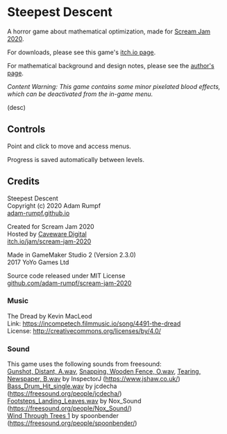 # Steepest Descent

A horror game about mathematical optimization, made for [Scream Jam 2020](https://itch.io/jam/scream-jam-2020).

For downloads, please see this game's [itch.io page](https://adam-rumpf.itch.io/steepest-descent).

For mathematical background and design notes, please see the [author's page](https://adam-rumpf.github.io/games/steepest_descent.html).

_Content Warning: This game contains some minor pixelated blood effects, which can be deactivated from the in-game menu._

(desc)

## Controls

Point and click to move and access menus.

Progress is saved automatically between levels.

## Credits

Steepest Descent  
Copyright (c) 2020 Adam Rumpf  
[adam-rumpf.github.io](https://adam-rumpf.github.io/)

Created for Scream Jam 2020  
Hosted by [Caveware Digital](https://caveware.itch.io/)  
[itch.io/jam/scream-jam-2020](https://itch.io/jam/scream-jam-2020)

Made in GameMaker Studio 2 (Version 2.3.0)  
2017 YoYo Games Ltd

Source code released under MIT License  
[github.com/adam-rumpf/scream-jam-2020](https://github.com/adam-rumpf/scream-jam-2020)

### Music

The Dread by Kevin MacLeod  
Link: https://incompetech.filmmusic.io/song/4491-the-dread  
License: http://creativecommons.org/licenses/by/4.0/

### Sound

This game uses the following sounds from freesound:  
[Gunshot, Distant, A.wav](https://freesound.org/people/InspectorJ/sounds/417345/), [Snapping, Wooden Fence, O.wav](https://freesound.org/people/InspectorJ/sounds/352201/), [Tearing, Newspaper, B.wav](https://freesound.org/people/InspectorJ/sounds/415766/) by InspectorJ (https://www.jshaw.co.uk/)  
[Bass_Drum_Hit_single.wav](https://freesound.org/people/jcdecha/sounds/235453/) by jcdecha (https://freesound.org/people/jcdecha/)  
[Footsteps_Landing_Leaves.wav](https://freesound.org/people/Nox_Sound/sounds/496420/) by Nox_Sound (https://freesound.org/people/Nox_Sound/)  
[Wind Through Trees 1](https://freesound.org/people/spoonbender/sounds/244939/) by spoonbender (https://freesound.org/people/spoonbender/)
